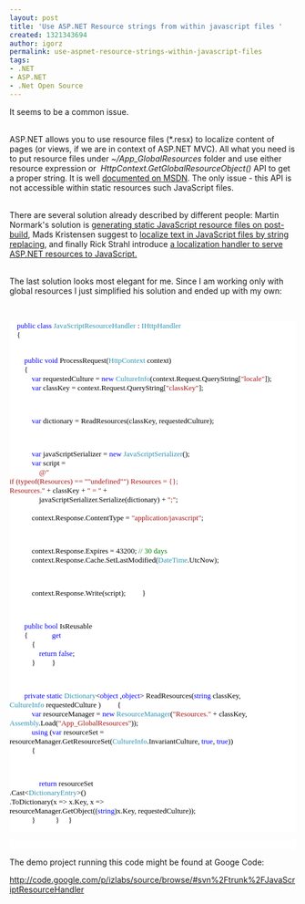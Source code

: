```yaml
---
layout: post
title: 'Use ASP.NET Resource strings from within javascript files '
created: 1321343694
author: igorz
permalink: use-aspnet-resource-strings-within-javascript-files
tags:
- .NET
- ASP.NET
- .Net Open Source
---
```

<p>It seems to be a common issue.</p>
<p><br />
ASP.NET allows you to use resource files (*.resx) to localize content of  pages (or views, if we are in context of ASP.NET MVC). All what you  need is to put resource files under <i>~/App_GlobalResources</i> folder and use either resource expression or<span style="color: #2b91af;">&nbsp;&nbsp;</span><i>HttpContext.GetGlobalResourceObject()</i> API to get a proper string. It is well <a href="http://msdn.microsoft.com/en-us/library/ms228208.aspx">documented on MSDN</a>. The only issue - this API is not accessible within static resources such JavaScript files.</p>
<p><br />
There are several solution already described by different people: Martin Normark's solution is <a href="http://martinnormark.com/making-your-asp-net-global-resource-files-work-in-javascript-intellisense-included">generating static JavaScript resource files on post-build</a>, Mads Kristensen suggest to <a href="http://madskristensen.net/post/Localize-text-in-JavaScript-files-in-ASPNET.aspx">localize text in JavaScript files by string replacing</a>, and finally Rick Strahl introduce <a href="http://www.west-wind.com/weblog/posts/2009/Apr/02/A-Localization-Handler-to-serve-ASPNET-Resources-to-JavaScript">a localization handler to serve ASP.NET resources to JavaScript.</a></p>
<p><br />
The last solution looks most elegant for me. Since I am working only  with global resources I just simplified his solution and ended up with  my own:</p>
<p>&nbsp;</p>
<pre style="background: none repeat scroll 0% 0% white; color: black; font-family: Consolas; font-size: 13px;">
&nbsp;&nbsp;&nbsp;&nbsp;<span style="color: blue;">public</span>&nbsp;<span style="color: blue;">class</span>&nbsp;<span style="color: #2b91af;">JavaScriptResourceHandler</span>&nbsp;:&nbsp;<span style="color: #2b91af;">IHttpHandler</span>
&nbsp;&nbsp;&nbsp;&nbsp;{
 
&nbsp;&nbsp;&nbsp;&nbsp;&nbsp;&nbsp;&nbsp;&nbsp;<span style="color: blue;">public</span>&nbsp;<span style="color: blue;">void</span>&nbsp;ProcessRequest(<span style="color: #2b91af;">HttpContext</span>&nbsp;context)
&nbsp;&nbsp;&nbsp;&nbsp;&nbsp;&nbsp;&nbsp;&nbsp;{
&nbsp;&nbsp;&nbsp;&nbsp;&nbsp;&nbsp;&nbsp;&nbsp;&nbsp;&nbsp;&nbsp;&nbsp;<span style="color: blue;">var</span>&nbsp;requestedCulture&nbsp;=&nbsp;<span style="color: blue;">new</span>&nbsp;<span style="color: #2b91af;">CultureInfo</span>(context.Request.QueryString[<span style="color: #a31515;">&quot;locale&quot;</span>]);
&nbsp;&nbsp;&nbsp;&nbsp;&nbsp;&nbsp;&nbsp;&nbsp;&nbsp;&nbsp;&nbsp;&nbsp;<span style="color: blue;">var</span>&nbsp;classKey&nbsp;=&nbsp;context.Request.QueryString[<span style="color: #a31515;">&quot;classKey&quot;</span>];
 
&nbsp;&nbsp;&nbsp;&nbsp;&nbsp;&nbsp;&nbsp;&nbsp;&nbsp;&nbsp;&nbsp;&nbsp;<span style="color: blue;">var</span>&nbsp;dictionary&nbsp;=&nbsp;ReadResources(classKey,&nbsp;requestedCulture);
 
&nbsp;&nbsp;&nbsp;&nbsp;&nbsp;&nbsp;&nbsp;&nbsp;&nbsp;&nbsp;&nbsp;&nbsp;<span style="color: blue;">var</span>&nbsp;javaScriptSerializer&nbsp;=&nbsp;<span style="color: blue;">new</span>&nbsp;<span style="color: #2b91af;">JavaScriptSerializer</span>();
&nbsp;&nbsp;&nbsp;&nbsp;&nbsp;&nbsp;&nbsp;&nbsp;&nbsp;&nbsp;&nbsp;&nbsp;<span style="color: blue;">var</span>&nbsp;script&nbsp;=
&nbsp;&nbsp;&nbsp;&nbsp;&nbsp;&nbsp;&nbsp;&nbsp;&nbsp;&nbsp;&nbsp;&nbsp;&nbsp;&nbsp;&nbsp;&nbsp;<span style="color: #a31515;">@&quot;</span>
<span style="color: #a31515;">if&nbsp;(typeof(Resources)&nbsp;==&nbsp;&quot;&quot;undefined&quot;&quot;)&nbsp;Resources&nbsp;=&nbsp;{};</span>
<span style="color: #a31515;">Resources.&quot;</span>&nbsp;+&nbsp;classKey&nbsp;+&nbsp;<span style="color: #a31515;">&quot;&nbsp;=&nbsp;&quot;</span>&nbsp;+
&nbsp;&nbsp;&nbsp;&nbsp;&nbsp;&nbsp;&nbsp;&nbsp;&nbsp;&nbsp;&nbsp;&nbsp;&nbsp;&nbsp;&nbsp;&nbsp;javaScriptSerializer.Serialize(dictionary)&nbsp;+&nbsp;<span style="color: #a31515;">&quot;;&quot;</span>;
&nbsp;&nbsp;&nbsp;&nbsp;&nbsp;&nbsp;&nbsp;&nbsp;&nbsp;&nbsp;&nbsp;&nbsp;
&nbsp;&nbsp;&nbsp;&nbsp;&nbsp;&nbsp;&nbsp;&nbsp;&nbsp;&nbsp;&nbsp;&nbsp;context.Response.ContentType&nbsp;=&nbsp;<span style="color: #a31515;">&quot;application/javascript&quot;</span>;
 
&nbsp;&nbsp;&nbsp;&nbsp;&nbsp;&nbsp;&nbsp;&nbsp;&nbsp;&nbsp;&nbsp;&nbsp;context.Response.Expires&nbsp;=&nbsp;43200;&nbsp;<span style="color: green;">//&nbsp;30&nbsp;days</span>
&nbsp;&nbsp;&nbsp;&nbsp;&nbsp;&nbsp;&nbsp;&nbsp;&nbsp;&nbsp;&nbsp;&nbsp;context.Response.Cache.SetLastModified(<span style="color: #2b91af;">DateTime</span>.UtcNow);
 
&nbsp;&nbsp;&nbsp;&nbsp;&nbsp;&nbsp;&nbsp;&nbsp;&nbsp;&nbsp;&nbsp;&nbsp;context.Response.Write(script);
&nbsp;&nbsp;&nbsp;&nbsp;&nbsp;&nbsp;&nbsp;&nbsp;}
 
&nbsp;&nbsp;&nbsp;&nbsp;&nbsp;&nbsp;&nbsp;&nbsp;<span style="color: blue;">public</span>&nbsp;<span style="color: blue;">bool</span>&nbsp;IsReusable
&nbsp;&nbsp;&nbsp;&nbsp;&nbsp;&nbsp;&nbsp;&nbsp;{
&nbsp;&nbsp;&nbsp;&nbsp;&nbsp;&nbsp;&nbsp;&nbsp;&nbsp;&nbsp;&nbsp;&nbsp;<span style="color: blue;">get</span>
&nbsp;&nbsp;&nbsp;&nbsp;&nbsp;&nbsp;&nbsp;&nbsp;&nbsp;&nbsp;&nbsp;&nbsp;{
&nbsp;&nbsp;&nbsp;&nbsp;&nbsp;&nbsp;&nbsp;&nbsp;&nbsp;&nbsp;&nbsp;&nbsp;&nbsp;&nbsp;&nbsp;&nbsp;<span style="color: blue;">return</span>&nbsp;<span style="color: blue;">false</span>;
&nbsp;&nbsp;&nbsp;&nbsp;&nbsp;&nbsp;&nbsp;&nbsp;&nbsp;&nbsp;&nbsp;&nbsp;}
&nbsp;&nbsp;&nbsp;&nbsp;&nbsp;&nbsp;&nbsp;&nbsp;}
 
&nbsp;&nbsp;&nbsp;&nbsp;&nbsp;&nbsp;&nbsp;&nbsp;<span style="color: blue;">private</span>&nbsp;<span style="color: blue;">static</span>&nbsp;<span style="color: #2b91af;">Dictionary</span>&lt;<span style="color: blue;">object</span>&nbsp;,<span style="color: blue;">object</span>&gt;&nbsp;ReadResources(<span style="color: blue;">string</span>&nbsp;classKey,<span style="color: #2b91af;">  CultureInfo</span>&nbsp;requestedCulture&nbsp;)
&nbsp;&nbsp;&nbsp;&nbsp;&nbsp;&nbsp;&nbsp;&nbsp;{
&nbsp;&nbsp;&nbsp;&nbsp;&nbsp;&nbsp;&nbsp;&nbsp;&nbsp;&nbsp;&nbsp;&nbsp;<span style="color: blue;">var</span>&nbsp;resourceManager&nbsp;=&nbsp;<span style="color: blue;">new</span>&nbsp;<span style="color: #2b91af;">ResourceManager</span>(<span style="color: #a31515;">&quot;Resources.&quot;</span>&nbsp;+&nbsp;classKey,<span style="color: #2b91af;">  Assembly</span>.Load(<span style="color: #a31515;">&quot;App_GlobalResources&quot;</span>));
&nbsp;&nbsp;&nbsp;&nbsp;&nbsp;&nbsp;&nbsp;&nbsp;&nbsp;&nbsp;&nbsp;&nbsp;<span style="color: blue;">using</span>&nbsp;(<span style="color: blue;">var</span>&nbsp;resourceSet&nbsp;= 
                resourceManager.GetResourceSet(<span style="color: #2b91af;">CultureInfo</span>.InvariantCulture,&nbsp;<span style="color: blue;">true</span>,&nbsp;<span style="color: blue;">true</span>))
&nbsp;&nbsp;&nbsp;&nbsp;&nbsp;&nbsp;&nbsp;&nbsp;&nbsp;&nbsp;&nbsp;&nbsp;{
 
&nbsp;&nbsp;&nbsp;&nbsp;&nbsp;&nbsp;&nbsp;&nbsp;&nbsp;&nbsp;&nbsp;&nbsp;&nbsp;&nbsp;&nbsp;&nbsp;<span style="color: blue;">return</span>&nbsp;resourceSet
                        .Cast&lt;<span style="color: #2b91af;">DictionaryEntry</span>&gt;()
                        .ToDictionary(x&nbsp;=&gt; x.Key,
                                   x&nbsp;=&gt; resourceManager.GetObject((<span style="color: blue;">string</span>)x.Key,&nbsp;requestedCulture));
&nbsp;&nbsp;&nbsp;&nbsp;&nbsp;&nbsp;&nbsp;&nbsp;&nbsp;&nbsp;&nbsp;&nbsp;}
&nbsp;
&nbsp;&nbsp;&nbsp;&nbsp;&nbsp;&nbsp;&nbsp;&nbsp;}
&nbsp;&nbsp;&nbsp;&nbsp;}</pre>
<pre style="background: none repeat scroll 0% 0% white; color: black; font-family: Consolas; font-size: 13px;">
&nbsp;</pre>
<p>The demo project running this code might be found at Googe Code:</p>
<p><a href="http://code.google.com/p/izlabs/source/browse/#svn%2Ftrunk%2FJavaScriptResourceHandler">http://code.google.com/p/izlabs/source/browse/#svn%2Ftrunk%2FJavaScriptResourceHandler</a></p>
